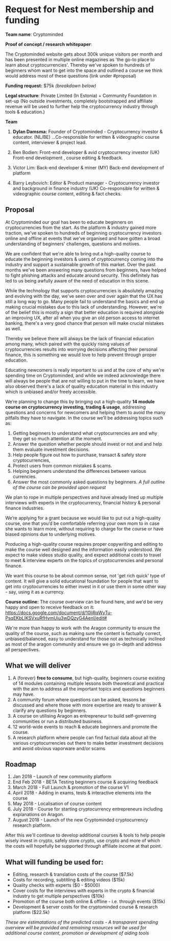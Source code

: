 # Request for Nest membership and funding

**Team name**: Cryptominded

**Proof of concept / research whitepaper**: 

The Cryptominded website gets about 300k unique visitors per month and has been presented in multiple online magazines as 'the go-to place to learn about cryptocurrencies'. Thereby we've spoken to hundreds of beginners whom want to get into the space and outlined a course we think would address most of these questions (link under #proposal)

**Funding request:** $75k _(breakdown below)_

**Legal structure**: 
Private Limited (In Estonia) + Community Foundation in set-up
(No outside investments, completely bootstrapped and affiliate revenue will be used to further help the cryptocurrency industry through tools & education.)

**Team**

1. **Dylan Damsma:** Founder of Cryptominded - Cryptocurrency investor & educator. (NL/BE)
...Co-responsible for written & videographic course content, interviewer & project lead.

2. Ben Bodien: Front-end developer & avid cryptocurrency investor (UK)
Front-end development , course editing & feedback. 

3. Victor Lim: Back-end developer & miner (MY)
Back-end development of platform

4. Barry Leybovich: Editor & Product manager - Cryptocurrency investor and background in finance industry (UK)
Co-responsible for written & videographic course content, editing & fact checks.

## Proposal

At Cryptominded our goal has been to educate beginners on cryptocurrencies from the start. As the platform & industry gained more traction, we've spoken to hundreds of beginning cryptocurrency investors online and offline at events that we've organised and have gotten a broad understanding of beginners' challenges, questions and motives.

We are confident that we're able to bring out a high-quality course to educate the beginning investors & users of cryptocurrency coming into the industry and support a sustainable growth of this market. Over the past months we've been answering many questions from beginners, have helped to fight phishing attacks and educate around security. This definitely has led to us being awfully aware of the need of education in this scene.

While the technology that supports cryptocurrencies is absolutely amazing and evolving with the day, we've seen over and over again that the UX has still a long way to go. Many people fail to understand the basics and end up making crucial mistakes due to this lack of understanding. However, we're of the belief this is mostly a sign that better education is required alongside an improving UX, after all when you give an old person access to internet banking, there's a very good chance that person will make crucial mistakes as well. 

Thereby we believe there will always be the lack of financial education among many, which paired with the quickly rising values of cryptocurrencies results into worrying decisions affecting their personal finance, this is something we would love to help prevent through proper education.

Educating newcomers is really important to us and at the core of why we're spending time on Cryptominded, and while we indeed acknowledge there will always be people that are not willing to put in the time to learn, we have also observed there's a lack of quality education material in this industry which is unbiased and/or freely accessible.

We’re planning to change this by bringing out a high-quality **14 module course on cryptocurrency investing, trading & usage**, addressing questions and concerns for newcomers and helping them to avoid the many pitfalls they have to navigate. In the course we’ll be addressing topics such as:

1. Getting beginners to understand what cryptocurrencies are and why they get so much attention at the moment.
2. Answer the question whether people should invest or not and and help them evaluate investment decisions. 
3. Help people figure out how to purchase, transact & safely store cryptocurrencies,
4. Protect users from common mistakes & scams.
5. Helping beginners understand the differences between various currencies.
6. Answer the most commonly asked questions by beginners.
_A full outline of the course can be provided upon request_

We plan to rope in multiple perspectives and have already lined up multiple interviews with experts in the cryptocurrency, financial history & personal finance industries.

We’re applying for a grant because we would like to put out a high-quality course, one that you’d be comfortable referring your own mom to in case she wants to learn more, without requiring to charge for the course or have biased opinions due to underlying motives.

Producing a high-quality course requires proper copywriting and editing to make the course well designed and the information easily understood. We expect to make videos studio quality, and expect additional costs to travel to meet & interview experts on the topics of cryptocurrencies and personal finance.

We want this course to be about common sense, not 'get rich quick' type of content. It will give a solid educational foundation for people that want to get into cryptocurrencies to either invest in it or use them in some other way - say, using it as a currency.

**Course outline:**
The course overview can be found here, and we'd be very happy and open to receive feedback on it:
https://docs.google.com/document/d/10ljRqWyTu-PsqEKbLIKSVxuRfHvmUiu3wDQzyG4AenI/edit#

We're more than happy to work with the Aragon community to ensure the quality of the course, such as making sure the content is factually correct, unbiased/balanced, easy to understand for those not as technically inclined as most of the aragon community and ensure we go in-depth and address all perspectives.

## What we will deliver

1. A (forever) **free to consume**, but high-quality, beginners course existing of 14 modules containing multiple lessons both theoretical and practical with the aim to address all the important topics and questions beginners may have.
2. A community forum where questions can be asked, lessons be discussed and where those with more expertise are ready to answer & clarify any questions by beginners.
3. A course on utilising Aragon as entrepreneur to build self-governing communities or run a distributed business.
4. 12 world-wide events to reach & educate beginners and promote the course.
5. A research platform where people can find factual data about all the various cryptocurrencies out there to make better investment decisions and avoid obvious vaporware and/or scams

## Roadmap

1. Jan 2018 - Launch of new community platform
2. End Feb 2018 - BETA Testing beginners course & acquiring feedback
3. March 2018 - Full Launch & promotion of the course V1
4. April 2018 - Adding in exams, tests & interactive elements into the course
5. May 2018 - Localisation of course content
6. July 2018 - Course for starting cryptocurrency entrepreneurs including explanations on Aragon.
7. August 2018 - Launch of the new Cryptominded cryptocurrency research platform.

After this we'll continue to develop additional courses & tools to help people wisely invest in crypto, safely store crypto, use crypto and more of which the costs will hopefully be supported through affiliate income at that point.

## What will funding be used for: 

- Editing, research & translation costs of the course ($7.5k)
- Costs for recording, subtitling & editing videos ($15k)
- Quality checks with experts ($0 - $5000)
- Cover costs for the interviews with experts in the crypto & financial industry to get multiple perspectives ($10k)
- Promotion of the course both online & offline - i.e. through events ($15k)
- Development & server costs for the cryptominded course & research platform ($22.5k)

_These are estimatations of the predicted costs - A transparent spending overview will be provided and remaining resources will be used for additional course content, promotion or development of aiding tools_